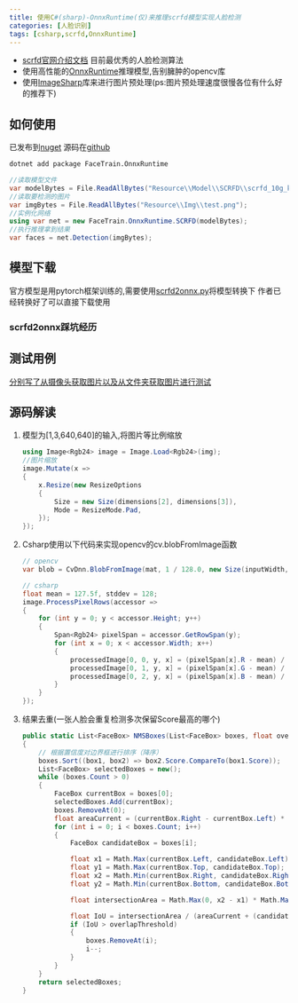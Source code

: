 ```yaml
---
title: 使用C#(sharp)-OnnxRuntime(仅)来推理scrfd模型实现人脸检测
categories: [人脸识别]
tags: [csharp,scrfd,OnnxRuntime]
---
```

* [scrfd官网介绍文档](https://github.com/deepinsight/insightface/tree/master/detection/scrfd) 目前最优秀的人脸检测算法
* 使用高性能的[OnnxRuntime](https://onnxruntime.ai/)推理模型,告别臃肿的opencv库
* 使用[ImageSharp](https://github.com/SixLabors/ImageSharp)库来进行图片预处理(ps:图片预处理速度很慢各位有什么好的推荐下)

## 如何使用
已发布到[nuget](https://www.nuget.org/packages/FaceTrain.OnnxRuntime/) 源码在[github](https://github.com/laolaolulu/FaceTrain/tree/master/csharp/OnnxRuntime)
```bash
dotnet add package FaceTrain.OnnxRuntime
```
```csharp
//读取模型文件
var modelBytes = File.ReadAllBytes("Resource\\Model\\SCRFD\\scrfd_10g_kps.onnx");
//读取要检测的图片
var imgBytes = File.ReadAllBytes("Resource\\Img\\test.png");
//实例化网络
using var net = new FaceTrain.OnnxRuntime.SCRFD(modelBytes);
//执行推理拿到结果
var faces = net.Detection(imgBytes);
```
## 模型下载
官方模型是用pytorch框架训练的,需要使用[scrfd2onnx.py](https://github.com/deepinsight/insightface/blob/master/detection/scrfd/tools/scrfd2onnx.py)将模型转换下
作者已经转换好了可以直接下载使用

### scrfd2onnx踩坑经历

## 测试用例
[分别写了从摄像头获取图片以及从文件夹获取图片进行测试](https://github.com/laolaolulu/FaceTrain/blob/master/csharp/Tests/SCRFDTests.cs)

## 源码解读
1. 模型为[1,3,640,640]的输入,将图片等比例缩放
    ```csharp
    using Image<Rgb24> image = Image.Load<Rgb24>(img);
    //图片缩放
    image.Mutate(x =>
    {
        x.Resize(new ResizeOptions
        {
            Size = new Size(dimensions[2], dimensions[3]),
            Mode = ResizeMode.Pad,
        });
    });
    ```
2. Csharp使用以下代码来实现opencv的cv.blobFromImage函数

    ```csharp
    // opencv
    var blob = CvDnn.BlobFromImage(mat, 1 / 128.0, new Size(inputWidth, inputHeight), new Scalar(127.5, 127.5, 127.5), true, false);

    // csharp
    float mean = 127.5f, stddev = 128;
    image.ProcessPixelRows(accessor =>
    {
        for (int y = 0; y < accessor.Height; y++)
        {
            Span<Rgb24> pixelSpan = accessor.GetRowSpan(y);
            for (int x = 0; x < accessor.Width; x++)
            {
                processedImage[0, 0, y, x] = (pixelSpan[x].R - mean) / stddev;
                processedImage[0, 1, y, x] = (pixelSpan[x].G - mean) / stddev;
                processedImage[0, 2, y, x] = (pixelSpan[x].B - mean) / stddev;
            }
        }
    });
    ```
3. 结果去重(一张人脸会重复检测多次保留Score最高的哪个)
    ```csharp
    public static List<FaceBox> NMSBoxes(List<FaceBox> boxes, float overlapThreshold)
    {
        // 根据置信度对边界框进行排序（降序）
        boxes.Sort((box1, box2) => box2.Score.CompareTo(box1.Score));
        List<FaceBox> selectedBoxes = new();
        while (boxes.Count > 0)
        {
            FaceBox currentBox = boxes[0];
            selectedBoxes.Add(currentBox);
            boxes.RemoveAt(0);
            float areaCurrent = (currentBox.Right - currentBox.Left) * (currentBox.Bottom - currentBox.Top);
            for (int i = 0; i < boxes.Count; i++)
            {
                FaceBox candidateBox = boxes[i];

                float x1 = Math.Max(currentBox.Left, candidateBox.Left);
                float y1 = Math.Max(currentBox.Top, candidateBox.Top);
                float x2 = Math.Min(currentBox.Right, candidateBox.Right);
                float y2 = Math.Min(currentBox.Bottom, candidateBox.Bottom);

                float intersectionArea = Math.Max(0, x2 - x1) * Math.Max(0, y2 - y1);

                float IoU = intersectionArea / (areaCurrent + (candidateBox.Right - candidateBox.Left) * (candidateBox.Bottom - candidateBox.Top) - intersectionArea);
                if (IoU > overlapThreshold)
                {
                    boxes.RemoveAt(i);
                    i--;
                }
            }
        }
        return selectedBoxes;
    }
    ```
